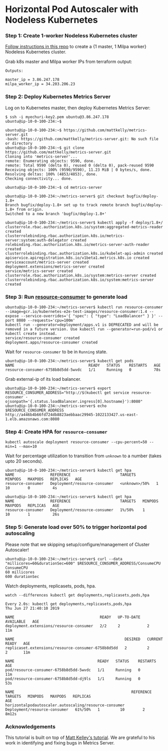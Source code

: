 # Horizontal Pod Autoscaler with Nodeless Kubernetes

### Step 1: Create 1-worker Nodeless Kubernetes cluster

[Follow instructions in this repo](https://github.com/elotl/kubeadm-aws) to create a {1 master, 1 Milpa worker} Nodeless Kubernetes cluster.

Grab k8s master and Milpa worker IPs from terraform output:
```
Outputs:

master_ip = 3.86.247.178
milpa_worker_ip = 34.203.206.23
```

### Step 2: Deploy Kubernetes Metrics Server

Log on to Kubernetes master, then deploy Kubernetes Metrics Server:

```
$ ssh -i myechuri-key2.pem ubuntu@3.86.247.178
ubuntu@ip-10-0-100-234:~$
```


```
ubuntu@ip-10-0-100-234:~$ https://github.com/mattkelly/metrics-server.git
-bash: https://github.com/mattkelly/metrics-server.git: No such file or directory
ubuntu@ip-10-0-100-234:~$ git clone https://github.com/mattkelly/metrics-server.git
Cloning into 'metrics-server'...
remote: Enumerating objects: 9590, done.
remote: Total 9590 (delta 0), reused 0 (delta 0), pack-reused 9590
Receiving objects: 100% (9590/9590), 11.23 MiB | 0 bytes/s, done.
Resolving deltas: 100% (4853/4853), done.
Checking connectivity... done.

ubuntu@ip-10-0-100-234:~$ cd metrics-server

ubuntu@ip-10-0-100-234:~/metrics-server$ git checkout bugfix/deploy-1.8+
Branch bugfix/deploy-1.8+ set up to track remote branch bugfix/deploy-1.8+ from origin.
Switched to a new branch 'bugfix/deploy-1.8+'
```

```
ubuntu@ip-10-0-100-234:~/metrics-server$ kubectl apply -f deploy/1.8+/
clusterrole.rbac.authorization.k8s.io/system:aggregated-metrics-reader created
clusterrolebinding.rbac.authorization.k8s.io/metrics-server:system:auth-delegator created
rolebinding.rbac.authorization.k8s.io/metrics-server-auth-reader created
clusterrolebinding.rbac.authorization.k8s.io/kubelet-api-admin created
apiservice.apiregistration.k8s.io/v1beta1.metrics.k8s.io created
serviceaccount/metrics-server created
deployment.extensions/metrics-server created
service/metrics-server created
clusterrole.rbac.authorization.k8s.io/system:metrics-server created
clusterrolebinding.rbac.authorization.k8s.io/system:metrics-server created
```

### Step 3: Run [resource-consumer](https://github.com/kubernetes/kubernetes/tree/master/test/images/resource-consumer) to generate load

```
ubuntu@ip-10-0-100-234:~/metrics-server$ kubectl run resource-consumer --image=gcr.io/kubernetes-e2e-test-images/resource-consumer:1.4 --expose --service-overrides='{ "spec": { "type": "LoadBalancer" } }' --port 8080 --requests='cpu=100m'
kubectl run --generator=deployment/apps.v1 is DEPRECATED and will be removed in a future version. Use kubectl run --generator=run-pod/v1 or kubectl create instead.
service/resource-consumer created
deployment.apps/resource-consumer created
```

Wait for `resource-consumer` to be in `Running` state.
```
ubuntu@ip-10-0-100-234:~/metrics-server$ kubectl get pods
NAME                                 READY   STATUS    RESTARTS   AGE
resource-consumer-6758b8d5dd-5wvdc   1/1     Running   0          78s
```

Grab external-ip of its load balancer.
```
ubuntu@ip-10-0-100-234:~/metrics-server$ export RESOURCE_CONSUMER_ADDRESS="http://$(kubectl get service resource-consumer -ojsonpath='{.status.loadBalancer.ingress[0].hostname}'):8080"
ubuntu@ip-10-0-100-234:~/metrics-server$ echo $RESOURCE_CONSUMER_ADDRESS
http://a446b4b66fd724db8823aebbaac29945-1022133427.us-east-1.elb.amazonaws.com:8080
```

### Step 4: Create HPA for `resource-consumer`

```
kubectl autoscale deployment resource-consumer --cpu-percent=50 --min=1 --max=10
```

Wait for percentage utilization to transition from `unknown` to a number (takes upto 20 seconds).
```
ubuntu@ip-10-0-100-234:~/metrics-server$ kubectl get hpa
NAME                REFERENCE                      TARGETS         MINPODS   MAXPODS   REPLICAS   AGE
resource-consumer   Deployment/resource-consumer   <unknown>/50%   1         10        0          4s

ubuntu@ip-10-0-100-234:~/metrics-server$ kubectl get hpa
NAME                REFERENCE                      TARGETS   MINPODS   MAXPODS   REPLICAS   AGE
resource-consumer   Deployment/resource-consumer   1%/50%    1         10        1          26s
```

### Step 5: Generate load over 50% to trigger horizontal pod autoscaling

Please note that we skipping setup/configure/management of Cluster Autoscaler!

```
ubuntu@ip-10-0-100-234:~/metrics-server$ curl --data "millicores=60&durationSec=600" $RESOURCE_CONSUMER_ADDRESS/ConsumeCPU
ConsumeCPU
60 millicores
600 durationSec
```

Watch deployments, replicasets, pods, hpa.

```
watch --differences kubectl get deployments,replicasets,pods,hpa
```

```
Every 2.0s: kubectl get deployments,replicasets,pods,hpa                                                Thu Jun 27 21:40:10 2019

NAME                                      READY   UP-TO-DATE   AVAILABLE   AGE
deployment.extensions/resource-consumer   2/2     2            2           11m

NAME                                                 DESIRED   CURRENT   READY   AGE
replicaset.extensions/resource-consumer-6758b8d5dd   2         2         2       11m

NAME                                     READY   STATUS    RESTARTS   AGE
pod/resource-consumer-6758b8d5dd-5wvdc   1/1     Running   0          11m
pod/resource-consumer-6758b8d5dd-dj9ls   1/1     Running   0          53s

NAME                                                    REFERENCE                      TARGETS   MINPODS   MAXPODS   REPLICAS
AGE
horizontalpodautoscaler.autoscaling/resource-consumer   Deployment/resource-consumer   61%/50%   1         10        2
8m12s

```


### Acknowledgements

This tutorial is built on top of [Matt Kelley's tutorial](https://blog.containership.io/cerebral-vs-kubernetes-cluster-autoscaler/). We are grateful to his work in identifying and fixing bugs in Metrics Server.
